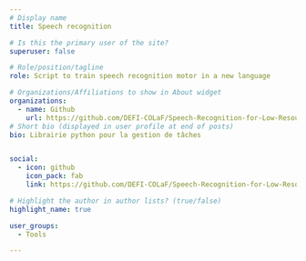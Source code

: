 ```yaml
---
# Display name
title: Speech recognition

# Is this the primary user of the site?
superuser: false

# Role/position/tagline
role: Script to train speech recognition motor in a new language 

# Organizations/Affiliations to show in About widget
organizations:
  - name: Github
    url: https://github.com/DEFI-COLaF/Speech-Recognition-for-Low-Resource-Languages 
# Short bio (displayed in user profile at end of posts)
bio: Librairie python pour la gestion de tâches 


social:
  - icon: github
    icon_pack: fab
    link: https://github.com/DEFI-COLaF/Speech-Recognition-for-Low-Resource-Languages 

# Highlight the author in author lists? (true/false)
highlight_name: true

user_groups:
  - Tools

---
```

